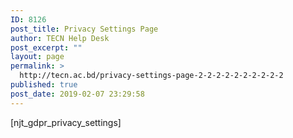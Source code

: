 ```yaml
---
ID: 8126
post_title: Privacy Settings Page
author: TECN Help Desk
post_excerpt: ""
layout: page
permalink: >
  http://tecn.ac.bd/privacy-settings-page-2-2-2-2-2-2-2-2-2-2
published: true
post_date: 2019-02-07 23:29:58
---
```

[njt_gdpr_privacy_settings]